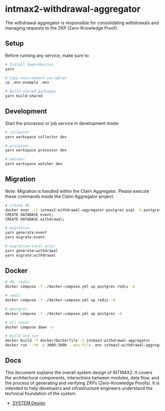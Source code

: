 # intmax2-withdrawal-aggregator

The withdrawal aggregator is responsible for consolidating withdrawals and managing requests to the ZKP (Zero-Knowledge Proof).

## Setup

Before running any service, make sure to:

```sh
# Install dependencies
yarn

# Copy environment variables
cp .env.example .env

# Build shared packages
yarn build:shared
```

## Development

Start the processor or job service in development mode:

```sh
# collector
yarn workspace collector dev

# processor
yarn workspace processor dev

# watcher
yarn workspace watcher dev
```

## Migration

Note: Migration is handled within the Claim Aggregator. Please execute these commands inside the Claim Aggregator project.

```sh
# create db
docker exec -it intmax2-withdrawal-aggregator-postgres psql -U postgres -d maindb
CREATE DATABASE event;
CREATE DATABASE withdrawal;

# migration
yarn generate:event
yarn migrate:event

# migration(local only)
yarn generate:withdrawal
yarn migrate:withdrawal
```

## Docker

```sh
# db, redis
docker compose -f ./docker-compose.yml up postgres redis -d

# redis
docker compose -f ./docker-compose.yml up redis -d

# postgres
docker compose -f ./docker-compose.yml up postgres -d

# all reset
docker compose down -v

# build and run
docker build -f docker/Dockerfile -t intmax2-withdrawal-aggregator .
docker run --rm -p 3000:3000 --env-file .env intmax2-withdrawal-aggregator workspace collector start
```

## Docs

This document explains the overall system design of INTMAX2. It covers the architectural components, interactions between modules, data flow, and the process of generating and verifying ZKPs (Zero-Knowledge Proofs). It is intended to help developers and infrastructure engineers understand the technical foundation of the system.

- [SYSTEM Design](./docs/SYSTEM_DESIGN.md)